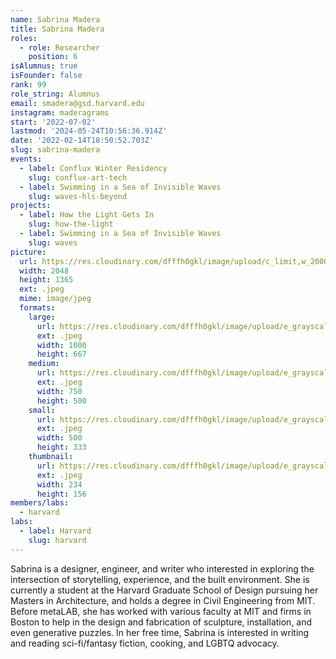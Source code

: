 ```yaml
---
name: Sabrina Madera
title: Sabrina Madera
roles:
  - role: Researcher
    position: 6
isAlumnus: true
isFounder: false
rank: 99
role_string: Alumnus
email: smadera@gsd.harvard.edu
instagram: maderagrams
start: '2022-07-02'
lastmod: '2024-05-24T10:56:36.914Z'
date: '2022-02-14T18:50:52.703Z'
slug: sabrina-madera
events:
  - label: Conflux Winter Residency
    slug: conflux-art-tech
  - label: Swimming in a Sea of Invisible Waves
    slug: waves-hls-beyond
projects:
  - label: How the Light Gets In
    slug: how-the-light
  - label: Swimming in a Sea of Invisible Waves
    slug: waves
picture:
  url: https://res.cloudinary.com/dfffh0gkl/image/upload/c_limit,w_2000,h_2000/e_grayscale/v1645743701/headshot1_Sabrina_Madera_48ae097231.jpg
  width: 2048
  height: 1365
  ext: .jpeg
  mime: image/jpeg
  formats:
    large:
      url: https://res.cloudinary.com/dfffh0gkl/image/upload/e_grayscale/v1645743702/large_headshot1_Sabrina_Madera_48ae097231.jpg
      ext: .jpeg
      width: 1000
      height: 667
    medium:
      url: https://res.cloudinary.com/dfffh0gkl/image/upload/e_grayscale/v1645743702/medium_headshot1_Sabrina_Madera_48ae097231.jpg
      ext: .jpeg
      width: 750
      height: 500
    small:
      url: https://res.cloudinary.com/dfffh0gkl/image/upload/e_grayscale/v1645743703/small_headshot1_Sabrina_Madera_48ae097231.jpg
      ext: .jpeg
      width: 500
      height: 333
    thumbnail:
      url: https://res.cloudinary.com/dfffh0gkl/image/upload/e_grayscale/v1645743702/thumbnail_headshot1_Sabrina_Madera_48ae097231.jpg
      ext: .jpeg
      width: 234
      height: 156
members/labs:
  - harvard
labs:
  - label: Harvard
    slug: harvard
---
```

Sabrina is a designer, engineer, and writer who interested in exploring the intersection of storytelling, experience, and the built environment. She is currently a student at the Harvard Graduate School of Design pursuing her Masters in Architecture, and holds a degree in Civil Engineering from MIT. Before metaLAB, she has worked with various faculty at MIT and firms in Boston to help in the design and fabrication of sculpture, installation, and even generative puzzles. In her free time, Sabrina is interested in writing and reading sci-fi/fantasy fiction, cooking, and LGBTQ advocacy.